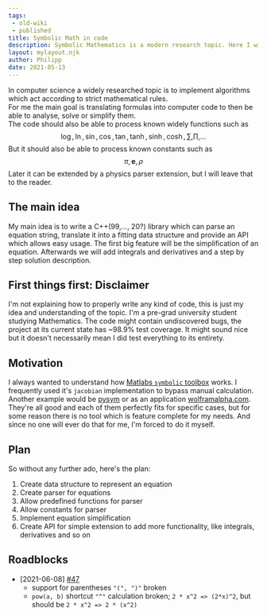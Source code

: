 ```yaml
---
tags:
 - old-wiki
 - published
title: Symbolic Math in code
description: Symbolic Mathematics is a modern research topic. Here I will describe my learnings.
layout: mylayout.njk
author: Philipp
date: 2021-05-13
---
```


In computer science a widely researched topic is to implement algorithms which act according to strict mathematical rules.  
For me the main goal is translating formulas into computer code to then be able to analyse, solve or simplify them.  
The code should also be able to process known widely functions such as  
$$
\log, \ln, \sin, \cos, \tan, \tanh, \sinh, \cosh, \sum, \prod, ... 
$$
But it should also be able to process known constants such as 
$$
\pi, \mathbf{e}, \rho
$$
Later it can be extended by a physics parser extension, but I will leave that to the reader.


## The main idea
My main idea is to write a C++(99,..., 20?) library which can parse an equation string, translate it into a fitting data structure and provide an API which allows easy usage. The first big feature will be the simplification of an equation. Afterwards we will add integrals and derivatives and a step by step solution description. 

## First things first: Disclaimer
I'm not explaining how to properly write any kind of code, this is just my idea and understanding of the topic. I'm a pre-grad university student studying Mathematics. The code might contain undiscovered bugs, the project at its current state has ~98.9% test coverage. It might sound nice but it doesn't necessarily mean I did test everything to its entirety.


## Motivation
I always wanted to understand how [Matlabs `symbolic` toolbox](https://www.mathworks.com/help/symbolic/create-symbolic-numbers-variables-and-expressions.html) works. I frequently used it's
`jacobian` implementation to bypass manual calculation.  
Another example would be [pysym](https://pythonhosted.org/pysym/) or as an application [wolframalpha.com](https://www.wolframalpha.com/).  
They're all good and each of them perfectly fits for specific cases, but for some reason there is no tool which is feature complete for my needs. And since no one will ever do that for me, I'm forced to do it myself.

## Plan
So without any further ado, here's the plan:
1. Create data structure to represent an equation
2. Create parser for equations
3. Allow predefined functions for parser
4. Allow constants for parser
5. Implement equation simplification
6. Create API for simple extension to add more functionality, like integrals, derivatives and so on


## Roadblocks
- [2021-06-08] [#47](https://github.com/philsupertramp/game-math/issues/47) 
	- support for parentheses `"(", ")"` broken
	- `pow(a, b)` shortcut `"^"` calculation broken; `2 * x^2 => (2*x)^2`, but should be `2 * x^2 => 2 * (x^2)`
